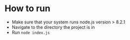 # How to run

* Make sure that your system runs node.js version > 8.2.1
* Navigate to the directory the project is in
* Run `node index.js`
